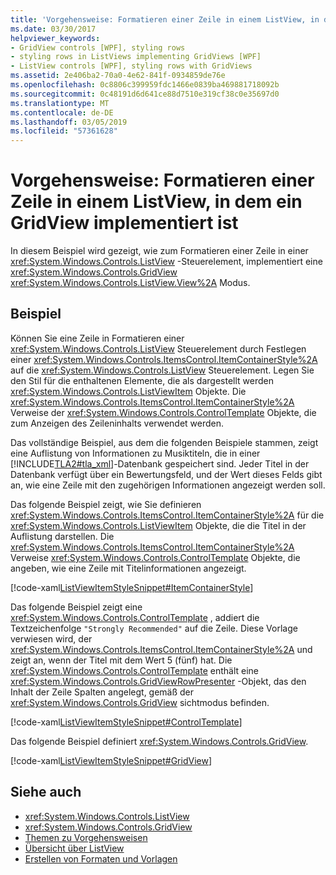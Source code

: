 ```yaml
---
title: 'Vorgehensweise: Formatieren einer Zeile in einem ListView, in dem ein GridView implementiert ist'
ms.date: 03/30/2017
helpviewer_keywords:
- GridView controls [WPF], styling rows
- styling rows in ListViews implementing GridViews [WPF]
- ListView controls [WPF], styling rows with GridViews
ms.assetid: 2e406ba2-70a0-4e62-841f-0934859de76e
ms.openlocfilehash: 0c8806c399959fdc1466e0839ba469881718092b
ms.sourcegitcommit: 0c48191d6d641ce88d7510e319cf38c0e35697d0
ms.translationtype: MT
ms.contentlocale: de-DE
ms.lasthandoff: 03/05/2019
ms.locfileid: "57361628"
---
```

# <a name="how-to-style-a-row-in-a-listview-that-implements-a-gridview"></a>Vorgehensweise: Formatieren einer Zeile in einem ListView, in dem ein GridView implementiert ist
In diesem Beispiel wird gezeigt, wie zum Formatieren einer Zeile in einer <xref:System.Windows.Controls.ListView> -Steuerelement, implementiert eine <xref:System.Windows.Controls.GridView> <xref:System.Windows.Controls.ListView.View%2A> Modus.  
  
## <a name="example"></a>Beispiel  
 Können Sie eine Zeile in Formatieren einer <xref:System.Windows.Controls.ListView> Steuerelement durch Festlegen einer <xref:System.Windows.Controls.ItemsControl.ItemContainerStyle%2A> auf die <xref:System.Windows.Controls.ListView> Steuerelement. Legen Sie den Stil für die enthaltenen Elemente, die als dargestellt werden <xref:System.Windows.Controls.ListViewItem> Objekte. Die <xref:System.Windows.Controls.ItemsControl.ItemContainerStyle%2A> Verweise der <xref:System.Windows.Controls.ControlTemplate> Objekte, die zum Anzeigen des Zeileninhalts verwendet werden.  
  
 Das vollständige Beispiel, aus dem die folgenden Beispiele stammen, zeigt eine Auflistung von Informationen zu Musiktiteln, die in einer [!INCLUDE[TLA2#tla_xml](../../../../includes/tla2sharptla-xml-md.md)]-Datenbank gespeichert sind. Jeder Titel in der Datenbank verfügt über ein Bewertungsfeld, und der Wert dieses Felds gibt an, wie eine Zeile mit den zugehörigen Informationen angezeigt werden soll.  
  
 Das folgende Beispiel zeigt, wie Sie definieren <xref:System.Windows.Controls.ItemsControl.ItemContainerStyle%2A> für die <xref:System.Windows.Controls.ListViewItem> Objekte, die die Titel in der Auflistung darstellen. Die <xref:System.Windows.Controls.ItemsControl.ItemContainerStyle%2A> Verweise <xref:System.Windows.Controls.ControlTemplate> Objekte, die angeben, wie eine Zeile mit Titelinformationen angezeigt.  
  
 [!code-xaml[ListViewItemStyleSnippet#ItemContainerStyle](~/samples/snippets/csharp/VS_Snippets_Wpf/ListViewItemStyleSnippet/CS/Window1.xaml#itemcontainerstyle)]  
  
 Das folgende Beispiel zeigt eine <xref:System.Windows.Controls.ControlTemplate> , addiert die Textzeichenfolge `"Strongly Recommended"` auf die Zeile. Diese Vorlage verwiesen wird, der <xref:System.Windows.Controls.ItemsControl.ItemContainerStyle%2A> und zeigt an, wenn der Titel mit dem Wert 5 (fünf) hat. Die <xref:System.Windows.Controls.ControlTemplate> enthält eine <xref:System.Windows.Controls.GridViewRowPresenter> -Objekt, das den Inhalt der Zeile Spalten angelegt, gemäß der <xref:System.Windows.Controls.GridView> sichtmodus befinden.  
  
 [!code-xaml[ListViewItemStyleSnippet#ControlTemplate](~/samples/snippets/csharp/VS_Snippets_Wpf/ListViewItemStyleSnippet/CS/Window1.xaml#controltemplate)]  
  
 Das folgende Beispiel definiert <xref:System.Windows.Controls.GridView>.  
  
 [!code-xaml[ListViewItemStyleSnippet#GridView](~/samples/snippets/csharp/VS_Snippets_Wpf/ListViewItemStyleSnippet/CS/Window1.xaml#gridview)]  
  
## <a name="see-also"></a>Siehe auch
- <xref:System.Windows.Controls.ListView>
- <xref:System.Windows.Controls.GridView>
- [Themen zu Vorgehensweisen](listview-how-to-topics.md)
- [Übersicht über ListView](listview-overview.md)
- [Erstellen von Formaten und Vorlagen](styling-and-templating.md)
